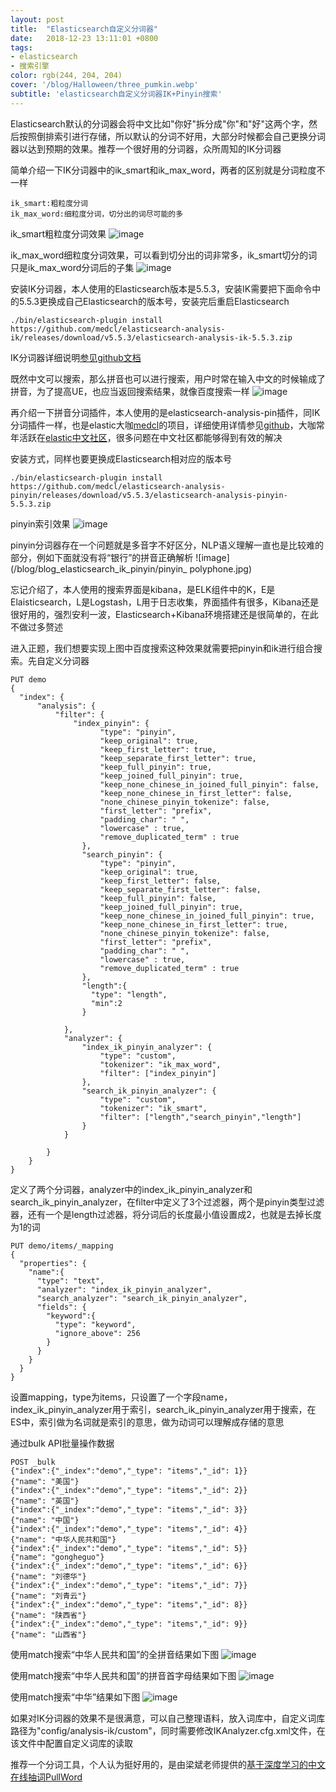```yaml
---
layout: post
title:  "Elasticsearch自定义分词器"
date:   2018-12-23 13:11:01 +0800
tags:
- elasticsearch
- 搜索引擎
color: rgb(244, 204, 204)
cover: '/blog/Halloween/three_pumkin.webp'
subtitle: 'elasticsearch自定义分词器IK+Pinyin搜索'
---
```


Elasticsearch默认的分词器会将中文比如"你好"拆分成"你"和"好"这两个字，然后按照倒排索引进行存储，所以默认的分词不好用，大部分时候都会自己更换分词器以达到预期的效果。推荐一个很好用的分词器，众所周知的IK分词器

简单介绍一下IK分词器中的ik\_smart和ik\_max_word，两者的区别就是分词粒度不一样

```
ik_smart:粗粒度分词
ik_max_word:细粒度分词，切分出的词尽可能的多
```
ik_smart粗粒度分词效果
![image](/blog/blog_elasticsearch_ik_pinyin/ik_smart.jpg)

ik\_max\_word细粒度分词效果，可以看到切分出的词非常多，ik\_smart切分的词只是ik\_max_word分词后的子集
![image](/blog/blog_elasticsearch_ik_pinyin/ik_max_word.jpg)

安装IK分词器，本人使用的Elasticsearch版本是5.5.3，安装IK需要把下面命令中的5.5.3更换成自己Elasticsearch的版本号，安装完后重启Elasticsearch
```
./bin/elasticsearch-plugin install https://github.com/medcl/elasticsearch-analysis-ik/releases/download/v5.5.3/elasticsearch-analysis-ik-5.5.3.zip
```

IK分词器详细说明[参见github文档](https://github.com/medcl/elasticsearch-analysis-ik)

既然中文可以搜索，那么拼音也可以进行搜索，用户时常在输入中文的时候输成了拼音，为了提高UE，也应当返回搜索结果，就像百度搜索一样
![image](/blog/blog_elasticsearch_ik_pinyin/baidu.jpg)

再介绍一下拼音分词插件，本人使用的是elasticsearch-analysis-pin插件，同IK分词插件一样，也是elastic大咖[medcl](https://github.com/medcl)的项目，详细使用详情参见[github](https://github.com/medcl/elasticsearch-analysis-pinyin)，大咖常年活跃在[elastic中文社区](https://elasticsearch.cn/)，很多问题在中文社区都能够得到有效的解决

安装方式，同样也要更换成Elasticsearch相对应的版本号
```
./bin/elasticsearch-plugin install https://github.com/medcl/elasticsearch-analysis-pinyin/releases/download/v5.5.3/elasticsearch-analysis-pinyin-5.5.3.zip
```

pinyin索引效果
![image](/blog/blog_elasticsearch_ik_pinyin/pinyin.jpg)

pinyin分词器存在一个问题就是多音字不好区分，NLP语义理解一直也是比较难的部分，例如下面就没有将“银行”的拼音正确解析
![image](/blog/blog_elasticsearch_ik_pinyin/pinyin_ polyphone.jpg)

忘记介绍了，本人使用的搜索界面是kibana，是ELK组件中的K，E是Elaisticsearch，L是Logstash，L用于日志收集，界面插件有很多，Kibana还是很好用的，强烈安利一波，Elasticsearch+Kibana环境搭建还是很简单的，在此不做过多赘述

进入正题，我们想要实现上图中百度搜索这种效果就需要把pinyin和ik进行组合搜索。先自定义分词器

```
PUT demo
{
  "index": {
      "analysis": {
          "filter": {
              "index_pinyin": {
                    "type": "pinyin",
                    "keep_original": true,
                    "keep_first_letter": true,
                    "keep_separate_first_letter": true,
                    "keep_full_pinyin": true,
                    "keep_joined_full_pinyin": true,
                    "keep_none_chinese_in_joined_full_pinyin": false,
                    "keep_none_chinese_in_first_letter": false,
                    "none_chinese_pinyin_tokenize": false,
                    "first_letter": "prefix",
                    "padding_char": " ",
                    "lowercase" : true,
                    "remove_duplicated_term" : true
                },
                "search_pinyin": {
                    "type": "pinyin",
                    "keep_original": true,
                    "keep_first_letter": false,
                    "keep_separate_first_letter": false,
                    "keep_full_pinyin": false,
                    "keep_joined_full_pinyin": true,
                    "keep_none_chinese_in_joined_full_pinyin": true,
                    "keep_none_chinese_in_first_letter": true,
                    "none_chinese_pinyin_tokenize": false,
                    "first_letter": "prefix",
                    "padding_char": " ",
                    "lowercase" : true,
                    "remove_duplicated_term" : true
                },
                "length":{
                  "type": "length",
                  "min":2
                }
                
            },
            "analyzer": {
                "index_ik_pinyin_analyzer": {
                    "type": "custom",
                    "tokenizer": "ik_max_word",
                    "filter": ["index_pinyin"]
                },
                "search_ik_pinyin_analyzer": {
                    "type": "custom",
                    "tokenizer": "ik_smart",
                    "filter": ["length","search_pinyin","length"]
                }
            }
            
        }
    }
}
```

定义了两个分词器，analyzer中的index\_ik\_pinyin\_analyzer和search\_ik\_pinyin_analyzer，在filter中定义了3个过滤器，两个是pinyin类型过滤器，还有一个是length过滤器，将分词后的长度最小值设置成2，也就是去掉长度为1的词

```
PUT demo/items/_mapping
{
  "properties": {
    "name":{
      "type": "text",
      "analyzer": "index_ik_pinyin_analyzer",
      "search_analyzer": "search_ik_pinyin_analyzer",
      "fields": {
        "keyword":{
          "type": "keyword",
          "ignore_above": 256
        }
      }
    }
  }
}
```
设置mapping，type为items，只设置了一个字段name，index\_ik\_pinyin\_analyzer用于索引，search\_ik\_pinyin\_analyzer用于搜索，在ES中，索引做为名词就是索引的意思，做为动词可以理解成存储的意思

通过bulk API批量操作数据

```
POST _bulk
{"index":{"_index":"demo","_type": "items","_id": 1}}
{"name": "美国"}
{"index":{"_index":"demo","_type": "items","_id": 2}}
{"name": "英国"}
{"index":{"_index":"demo","_type": "items","_id": 3}}
{"name": "中国"}
{"index":{"_index":"demo","_type": "items","_id": 4}}
{"name": "中华人民共和国"}
{"index":{"_index":"demo","_type": "items","_id": 5}}
{"name": "gongheguo"}
{"index":{"_index":"demo","_type": "items","_id": 6}}
{"name": "刘德华"}
{"index":{"_index":"demo","_type": "items","_id": 7}}
{"name": "刘青云"}
{"index":{"_index":"demo","_type": "items","_id": 8}}
{"name": "陕西省"}
{"index":{"_index":"demo","_type": "items","_id": 9}}
{"name": "山西省"}
```

使用match搜索“中华人民共和国”的全拼音结果如下图
![image](/blog/blog_elasticsearch_ik_pinyin/search_pinyin.jpg)

使用match搜索“中华人民共和国”的拼音首字母结果如下图
![image](/blog/blog_elasticsearch_ik_pinyin/search_first_pinyin.jpg)

使用match搜索“中华”结果如下图
![image](/blog/blog_elasticsearch_ik_pinyin/search_term.jpg)

如果对IK分词器的效果不是很满意，可以自己整理语料，放入词库中，自定义词库路径为\"config/analysis-ik/custom\"，同时需要修改IKAnalyzer.cfg.xml文件，在该文件中配置自定义词库的读取

推荐一个分词工具，个人认为挺好用的，是由梁斌老师提供的[基于深度学习的中文在线抽词PullWord](http://www.pullword.com/)